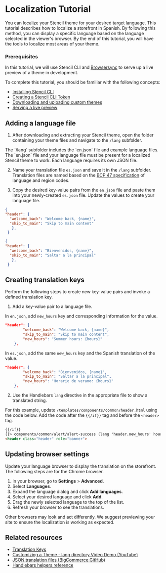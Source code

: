 # Localization Tutorial


You can localize your Stencil theme for your desired target language. This tutorial describes how to localize a storefront in Spanish. By following this method, you can display a specific language based on the language selected in the viewer's browser. By the end of this tutorial, you will have the tools to localize most areas of your theme.

### Prerequisites

In this tutorial, we will use Stencil CLI and [Browsersync](https://github.com/bigcommerce/browser-sync) to serve up a live preview of a theme in development.

To complete this tutorial, you should be familiar with the following concepts:

* [Installing Stencil CLI](/stencil-docs/installing-stencil-cli/installing-stencil)
* [Creating a Stencil CLI Token](https://support.bigcommerce.com/s/article/Store-API-Accounts)
* [Downloading and uploading custom themes](https://support.bigcommerce.com/s/article/Stencil-Themes#download-upload)
* [Serving a live preview](/stencil-docs/installing-stencil-cli/live-previewing-a-theme#serving-a-live-preview)


## Adding a language file
1. After downloading and extracting your Stencil theme, open the folder containing your theme files and navigate to the `/lang` subfolder. 

<Callout type="info">
The `/lang` subfolder includes the `en.json` file and example language files. The `en.json` file and your language file must be present for a localized Stencil theme to work. Each language requires its own JSON file. 
</Callout>


2. Name your translation file `es.json` and save it in the `/lang` subfolder. Translation files are named based on the [BCP 47 specification](https://tools.ietf.org/html/bcp47) of language and region codes.

3. Copy the desired key-value pairs from the `en.json` file and paste them into your newly-created `es.json` file. Update the values to create your language file.


```json filename="en.json" showLineNumbers copy
{
"header": {
  "welcome_back": "Welcome back, {name}",
  "skip_to_main": "Skip to main content"
   },
 }
```

```json filename="es.json" showLineNumbers copy
{
"header": {
  "welcome_back": "Bienvenidos, {name}",
  "skip_to_main": "Saltar a la principal"
   },
 }
```


## Creating translation keys

Perform the following steps to create new key-value pairs and invoke a defined translation key.

1. Add a key-value pair to a language file.
  
  In `en.json`, add `new_hours` key and corresponding information for the value.

```json showLineNumbers copy
"header": {
        "welcome_back": "Welcome back, {name}",
        "skip_to_main": "Skip to main content",
        "new_hours": "Summer hours: {hours}"
    },

```
In `es.json`, add the same `new_hours` key and the Spanish translation of the value.

```json showLineNumbers copy
"header": {
        "welcome_back": "Bienvenidos, {name}",
        "skip_to_main": "Saltar a la principal",
        "new_hours": "Horario de verano: {hours}"
    },

```
2. Use the Handlebars `lang` directive in the appropriate file to show a translated string.

For this example, update `/templates/components/common/header.html` using the code below. Add the code after the `{{/if}}` tag and before the `<header>` tag.

```html showLineNumbers copy
{{/if}} 
{{> components/common/alert/alert-success (lang 'header.new_hours' hours="8 AM to 5 PM Central" ) }}
<header class="header" role="banner">
```

## Updating browser settings

Update your language browser to display the translation on the storefront. The following steps are for the Chrome browser.

1. In your browser, go to **Settings** > **Advanced**.
2. Select **Languages**.
3. Expand the language dialog and click **Add languages**.
4. Select your desired language and click **Add**.
5. Drag the newly selected language to the top of the list.
6. Refresh your browser to see the translations.

<Callout type="info">
Other browsers may look and act differently. We suggest previewing your site to ensure the localization is working as expected.
</Callout>



## Related resources
* [Translation Keys](/stencil-docs/localization/translation-keys)
* [Customizing a Theme - lang directory Video Demo (YouTube)](//youtube.com/watch?v=ygiRGfSrmnA)
* [JSON translation files (BigCommerce GitHub)](https://github.com/bigcommerce/cornerstone/tree/master/lang)
* [Handlebars helpers reference](/stencil-docs/reference-docs/handlebars-helpers-reference#string-helpers)
